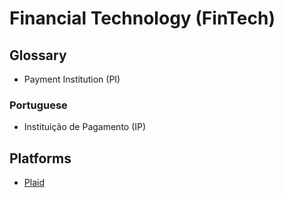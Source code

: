 # Financial Technology (FinTech)

<!--
https://github.com/moov-io/awesome-fintech
-->

## Glossary

- Payment Institution (PI)

### Portuguese

- Instituição de Pagamento (IP)

## Platforms

- [Plaid](https://plaid.com)
